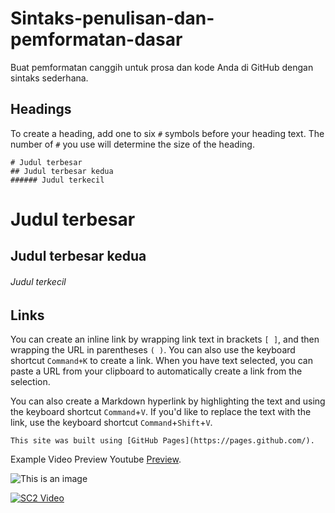 # Sintaks-penulisan-dan-pemformatan-dasar
Buat pemformatan canggih untuk prosa dan kode Anda di GitHub dengan sintaks sederhana.

## Headings
To create a heading, add one to six `#` symbols before your heading text. The number of `#` you use will determine the size of the heading.

```
# Judul terbesar
## Judul terbesar kedua
###### Judul terkecil
```
# Judul terbesar
## Judul terbesar kedua
###### Judul terkecil

## Links
You can create an inline link by wrapping link text in brackets `[ ]`, and then wrapping the URL in parentheses `( )`. You can also use the keyboard shortcut `Command+K` to create a link. When you have text selected, you can paste a URL from your clipboard to automatically create a link from the selection.

You can also create a Markdown hyperlink by highlighting the text and using the keyboard shortcut `Command`+`V`. If you'd like to replace the text with the link, use the keyboard shortcut `Command`+`Shift`+`V`.

```This site was built using [GitHub Pages](https://pages.github.com/).```

Example Video Preview Youtube
[Preview](https://youtu.be/f8dDzpvBSBU).

![This is an image](https://myoctocat.com/assets/images/base-octocat.svg)

[![SC2 Video](https://img.youtube.com/vi/--f8dDzpvBSBU/0.jpg)](http://www.youtube.com/watch?v=--f8dDzpvBSBU)

